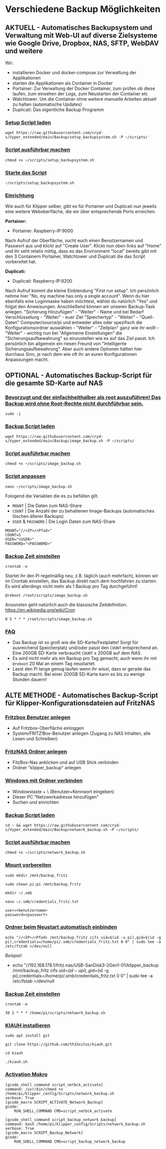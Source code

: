 # Verschiedene Backup Möglichkeiten

## AKTUELL - Automatisches Backupsystem und Verwaltung mit Web-UI auf diverse Zielsysteme wie Google Drive, Dropbox, NAS, SFTP, WebDAV und weitere

Wir:
- installieren Docker und docker-compose zur Verwaltung der Applikationen
- starten die Applikationen als Container in Docker
- Portainer: Zur Verwaltung der Docker Container, zum prüfen ob diese laufen, zum einsehen der Logs, zum Neustarten der Container etc
- Watchtower: Um die Container ohne weitere manuelle Arbeiten aktuell zu halten (automatische Updates)
- Duplicati: Das eigentliche Backup Programm

### <u>Setup Script laden</u>    

```
wget https://raw.githubusercontent.com/cryd-s/Vyper_extended/main/Backup/setup_backupsystem.sh -P ~/scripts/
```

### <u>Script ausführbar machen</u>  
  
```
chmod +x ~/scripts/setup_backupsystem.sh
```

### <u>Starte das Script</u>

```
~/scripts/setup_backupsystem.sh
```

### <u>Einrichtung</u>

Wie auch für Klipper selber, gibt es für Portainer und Duplicati nun jeweils eine weitere Weboberfläche, die wir über entsprechende Ports erreichen.

**Portainer:**

- Portainer: Raspberry-IP:9000

Nach Aufruf der Oberfläche, sucht euch einen Benutzernamen und Passwort aus und klickt auf "Create User".
Klickt nun oben links auf "Home" und ihr seht relativ mittig, dass es das Environment "local" bereits gibt mit den 3 Containern Portainer, Watchtower und Duplicati die das Script vorbereitet hat.

**Duplicati:**

- Duplicati: Raspberry-IP:8200

Nach Aufruf kommt die kleine Einblendung "First run setup". Ich persönlich nehme hier "No, my machine has only a single account". Wenn du hier ebenfalls eine Loginmaske haben möchtest, wählst du natürlich "Yes" und folgst den Anweisungen.
Anschließend können wir unseren Backup-Task anlegen. "Sicherung Hinzufügen" - "Weiter" - Name und bei Bedarf Verschlüsselung - "Weiter" - euer Ziel "Speichertyp" - "Weiter" - "Quell-Daten" Computer/source/pi und entweder alles oder spezifisch die Konfigurationsordner auswählen - "Weiter" - "Zeitplan" ganz wie ihr wollt - "Weiter" - wichtig nun bei "Allgemeine Einstellungen" die "Sicherungsaufbewahrung" so einzustellen wie es auf das Ziel passt. Ich persönlich bin allgemein ein riesen Freund von "Intelligente Sicherungsaufbewahrung". Aber auch andere Optionen hätten hier durchaus Sinn, je nach dem wie oft ihr an euren Konfigurationen Anpassungen macht.

## OPTIONAL - Automatisches Backup-Script für die gesamte SD-Karte auf NAS

### <u>Bevorzugt und der einfachheithalber als root auszuführen! Das Backup wird ohne Root-Rechte nicht durchführbar sein.</u>

```
sudo -i
```

### <u>Backup Script laden</u>    
      
```
wget https://raw.githubusercontent.com/cryd-s/Vyper_extended/main/Backup/image_backup.sh -P ~/scripts/
```

### <u>Script ausführbar machen</u>  
  
```
chmod +x ~/scripts/image_backup.sh
```

### <u>Script anpassen</u>

```
nano ~/scripts/image_backup.sh
```

Fologend die Variablen die es zu befüllen gilt.

- `MOUNT` | Die Daten zum NAS-Share
- `COUNT` | Die Anzahl der zu behaltenen Image-Backups (automatisches löschen älterer Backups)
- `USER` & `PASSWORD` | Die Login Daten zum NAS-Share

```
MOUNT="//<IP>/<Pfad>"
COUNT=5
USER="<USER>"
PASSWORD="<PASSWORD>"
```

### <u>Backup Zeit einstellen</u> 

```
crontab -e
```

Startet ihr den Pi regelmäßig neu, z.B. täglich (auch mehrfach), können wir im Crontab einstellen, das Backup direkt nach dem hochfahren zu starten. Es wird allerdings nicht mehr als 1 Backup pro Tag durchgeführt!

```
@reboot /root/scripts/image_backup.sh
```

Ansonsten geht natürlich auch die klassische Zeitdefinition.
https://en.wikipedia.org/wiki/Cron

```
0 5 * * * /root/scripts/image_backup.sh
```

### <u>FAQ</u>

- Das Backup ist so groß wie die SD-Karte/Festplatte! Sorgt für ausreichend Speicherplatz und/oder passt den `COUNT` entsprechend an. Eine 200GB SD-Karte verbraucht `COUNT` x 200GB auf dem NAS.
- Es wird nicht mehr als ein Backup pro Tag gemacht, auch wenn ihr mit `@reboot` 20 Mal an einem Tag neustartet.
- Lasst den Pi lange genug laufen wenn ihr wisst, dass er gerade das Backup macht. Bei einer 200GB SD-Karte kann es bis zu wenige Stunden dauern!

## ALTE METHODE - Automatisches Backup-Script für Klipper-Konfigurationsdateien auf FritzNAS
  
### <u>Fritzbox Benutzer anlegen</u>
- Auf Fritzbox-Oberfläche einloggen
- System/FRITZ!Box-Benutzer anlegen (Zugang zu NAS Inhalten, alle Lesen und Schreiben) 
  
### <u>FritzNAS Ordner anlegen</u>
- FitzBox-Nas anklicken und auf USB Stick verbinden
- Ordner "klipper_backup" anlegen

### <u>Windows mit Ordner verbinden</u>
  - Windowstaste + \\<IP> (Benutzer+Kennwort eingeben)
  - Dieser PC "Netzwerkadresse hinzufügen"
  - Suchen und einrichten


### <u>Backup Script laden</u>    

```
cd ~ && wget https://raw.githubusercontent.com/cryd-s/Vyper_extended/main/Backup/network_backup.sh -P ~/scripts/
```

### <u>Script ausführbar machen</u>  

```
chmod +x ~/scripts/network_backup.sh
```

### <u>Mount vorbereiten</u> 

```
sudo mkdir /mnt/backup_fritz
```

```
sudo chown pi:pi /mnt/backup_fritz
```

```
mkdir ~/.smb
```

```
nano ~/.smb/credentials_fritz.txt
```

```
user=<benutzername>
password=<passwort>
```

### <u>Ordner beim Neustart automatisch einbinden</u> 

```
echo "//<IP>/<Pfad> /mnt/backup_fritz cifs uid=$(id -u pi),gid=$(id -g pi),credentials=/home/pi/.smb/credentials_fritz.txt 0 0" | sudo tee -a /etc/fstab >/dev/null
```

_Beispiel:_    
- echo "//192.168.178.1/fritz.nas/USB-SanDisk3-2Gen1-01/klipper_backup /mnt/backup_fritz cifs uid=$(id -u pi),gid=$(id -g pi),credentials=/home/pi/.smb/credentials_fritz.txt 0 0" | sudo tee -a /etc/fstab >/dev/null


### <u>Backup Zeit einstellen</u> 

```
crontab -e
```

```
30 2 * * * /home/pi/scripts/network_backup.sh
```

### <u>KIAUH installieren</u>

```
sudo apt install git
```

```
git clone https://github.com/th33xitus/kiauh.git 
```

```
cd kiauh
```

```
./kiauh.sh
```
  
### <u>Activation Makro</u>

```
[gcode_shell_command script_netbck_activate]
command: /usr/bin/chmod +x /home/pi/klipper_config/Scripts/network_backup.sh
verbose: True
[gcode_macro SCRIPT_ACTIVATE_Network_Backup]
gcode:
    RUN_SHELL_COMMAND CMD=script_netbck_activate
```

```
[gcode_shell_command script_backup_network_backup]
command: bash /home/pi/klipper_config/Scripts/network_backup.sh
verbose: True
[gcode_macro SCRIPT_Backup_Network]
gcode:
    RUN_SHELL_COMMAND CMD=script_backup_network_backup
```
